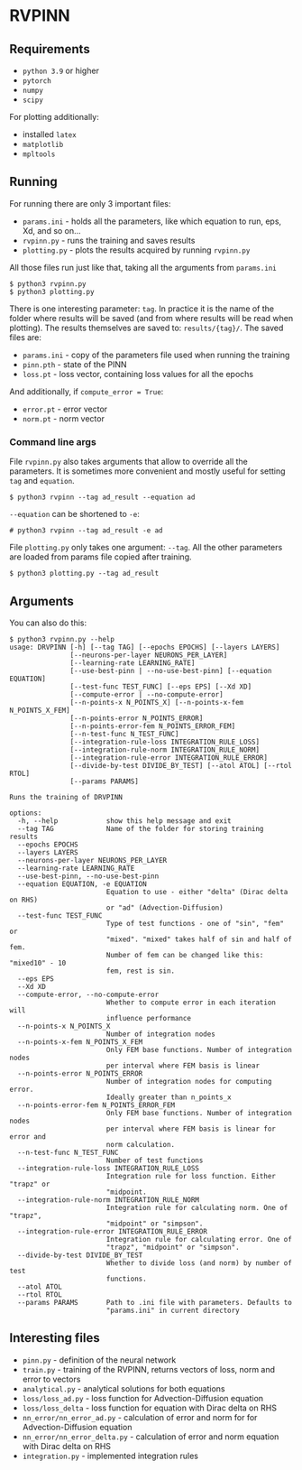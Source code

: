 # RVPINN

## Requirements

- `python 3.9` or higher
- `pytorch`
- `numpy`
- `scipy`

For plotting additionally:
- installed `latex`
- `matplotlib`
- `mpltools`


## Running

For running there are only 3 important files:
- `params.ini` - holds all the parameters, like which equation to run, eps, Xd, and so on...
- `rvpinn.py` - runs the training and saves results
- `plotting.py` - plots the results acquired by running `rvpinn.py`

All those files run just like that, taking all the arguments from `params.ini`

```
$ python3 rvpinn.py
$ python3 plotting.py
```

There is one interesting parameter: `tag`. In practice it is the name of the folder where results
will be saved (and from where results will be read when plotting). The results themselves 
are saved to: `results/{tag}/`. The saved files are:
- `params.ini` - copy of the parameters file used when running the training
- `pinn.pth` - state of the PINN
- `loss.pt` - loss vector, containing loss values for all the epochs

And additionally, if `compute_error = True`:
- `error.pt` - error vector
- `norm.pt` - norm vector

### Command line args

File `rvpinn.py` also takes arguments that allow to override all the parameters. It is sometimes more convenient and mostly useful
for setting `tag` and `equation`.

```
$ python3 rvpinn --tag ad_result --equation ad
```

`--equation` can be shortened to `-e`:
```
# python3 rvpinn --tag ad_result -e ad
```

File `plotting.py` only takes one argument: `--tag`. 
All the other parameters are loaded from params file copied after training.
```
$ python3 plotting.py --tag ad_result
```

## Arguments

You can also do this:
```
$ python3 rvpinn.py --help
usage: DRVPINN [-h] [--tag TAG] [--epochs EPOCHS] [--layers LAYERS]
               [--neurons-per-layer NEURONS_PER_LAYER]
               [--learning-rate LEARNING_RATE]
               [--use-best-pinn | --no-use-best-pinn] [--equation EQUATION]
               [--test-func TEST_FUNC] [--eps EPS] [--Xd XD]
               [--compute-error | --no-compute-error]
               [--n-points-x N_POINTS_X] [--n-points-x-fem N_POINTS_X_FEM]
               [--n-points-error N_POINTS_ERROR]
               [--n-points-error-fem N_POINTS_ERROR_FEM]
               [--n-test-func N_TEST_FUNC]
               [--integration-rule-loss INTEGRATION_RULE_LOSS]
               [--integration-rule-norm INTEGRATION_RULE_NORM]
               [--integration-rule-error INTEGRATION_RULE_ERROR]
               [--divide-by-test DIVIDE_BY_TEST] [--atol ATOL] [--rtol RTOL]
               [--params PARAMS]

Runs the training of DRVPINN

options:
  -h, --help            show this help message and exit
  --tag TAG             Name of the folder for storing training results
  --epochs EPOCHS
  --layers LAYERS
  --neurons-per-layer NEURONS_PER_LAYER
  --learning-rate LEARNING_RATE
  --use-best-pinn, --no-use-best-pinn
  --equation EQUATION, -e EQUATION
                        Equation to use - either "delta" (Dirac delta on RHS)
                        or "ad" (Advection-Diffusion)
  --test-func TEST_FUNC
                        Type of test functions - one of "sin", "fem" or
                        "mixed". "mixed" takes half of sin and half of fem.
                        Number of fem can be changed like this: "mixed10" - 10
                        fem, rest is sin.
  --eps EPS
  --Xd XD
  --compute-error, --no-compute-error
                        Whether to compute error in each iteration will
                        influence performance
  --n-points-x N_POINTS_X
                        Number of integration nodes
  --n-points-x-fem N_POINTS_X_FEM
                        Only FEM base functions. Number of integration nodes
                        per interval where FEM basis is linear
  --n-points-error N_POINTS_ERROR
                        Number of integration nodes for computing error.
                        Ideally greater than n_points_x
  --n-points-error-fem N_POINTS_ERROR_FEM
                        Only FEM base functions. Number of integration nodes
                        per interval where FEM basis is linear for error and
                        norm calculation.
  --n-test-func N_TEST_FUNC
                        Number of test functions
  --integration-rule-loss INTEGRATION_RULE_LOSS
                        Integration rule for loss function. Either "trapz" or
                        "midpoint.
  --integration-rule-norm INTEGRATION_RULE_NORM
                        Integration rule for calculating norm. One of "trapz",
                        "midpoint" or "simpson".
  --integration-rule-error INTEGRATION_RULE_ERROR
                        Integration rule for calculating error. One of
                        "trapz", "midpoint" or "simpson".
  --divide-by-test DIVIDE_BY_TEST
                        Whether to divide loss (and norm) by number of test
                        functions.
  --atol ATOL
  --rtol RTOL
  --params PARAMS       Path to .ini file with parameters. Defaults to
                        "params.ini" in current directory
```

## Interesting files
- `pinn.py` - definition of the neural network
- `train.py` - training of the RVPINN, returns vectors of loss, norm and error to vectors
- `analytical.py` - analytical solutions for both equations
- `loss/loss_ad.py` - loss function for Advection-Diffusion equation
- `loss/loss_delta` - loss function for equation with Dirac delta on RHS
- `nn_error/nn_error_ad.py` - calculation of error and norm for for Advection-Diffusion equation
- `nn_error/nn_error_delta.py` - calculation of error and norm equation with Dirac delta on RHS
- `integration.py` - implemented integration rules